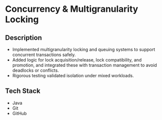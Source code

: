 # Concurrency & Multigranularity Locking

## Description
- Implemented multigranularity locking and queuing systems to support concurrent transactions safely.
- Added logic for lock acquisition/release, lock compatibility, and promotion, and integrated these with transaction management to avoid deadlocks or conflicts.
- Rigorous testing validated isolation under mixed workloads.

## Tech Stack
- Java
- Git
- GitHub
